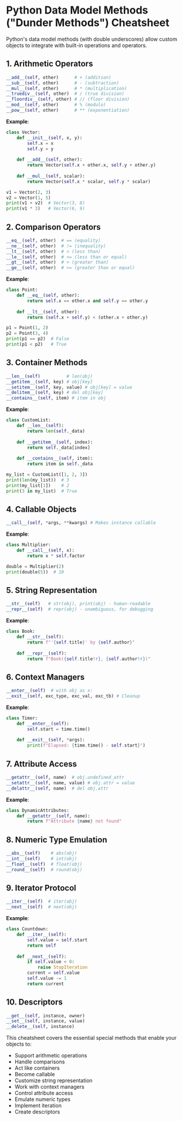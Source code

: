 # Python Data Model Methods ("Dunder Methods") Cheatsheet

Python's data model methods (with double underscores) allow custom objects to integrate with built-in operations and operators.

## 1. Arithmetic Operators

```python
__add__(self, other)      # + (addition)
__sub__(self, other)      # - (subtraction)
__mul__(self, other)      # * (multiplication)
__truediv__(self, other)  # / (true division)
__floordiv__(self, other) # // (floor division)
__mod__(self, other)      # % (modulo)
__pow__(self, other)      # ** (exponentiation)
```

**Example**:
```python
class Vector:
    def __init__(self, x, y):
        self.x = x
        self.y = y
    
    def __add__(self, other):
        return Vector(self.x + other.x, self.y + other.y)
    
    def __mul__(self, scalar):
        return Vector(self.x * scalar, self.y * scalar)

v1 = Vector(2, 3)
v2 = Vector(1, 5)
print(v1 + v2)  # Vector(3, 8)
print(v1 * 3)   # Vector(6, 9)
```

## 2. Comparison Operators

```python
__eq__(self, other)  # == (equality)
__ne__(self, other)  # != (inequality)
__lt__(self, other)  # < (less than)
__le__(self, other)  # <= (less than or equal)
__gt__(self, other)  # > (greater than)
__ge__(self, other)  # >= (greater than or equal)
```

**Example**:
```python
class Point:
    def __eq__(self, other):
        return self.x == other.x and self.y == other.y
    
    def __lt__(self, other):
        return (self.x + self.y) < (other.x + other.y)

p1 = Point(1, 2)
p2 = Point(3, 4)
print(p1 == p2)  # False
print(p1 < p2)   # True
```

## 3. Container Methods

```python
__len__(self)          # len(obj)
__getitem__(self, key) # obj[key]
__setitem__(self, key, value) # obj[key] = value
__delitem__(self, key) # del obj[key]
__contains__(self, item) # item in obj
```

**Example**:
```python
class CustomList:
    def __len__(self):
        return len(self._data)
    
    def __getitem__(self, index):
        return self._data[index]
    
    def __contains__(self, item):
        return item in self._data

my_list = CustomList([1, 2, 3])
print(len(my_list))  # 3
print(my_list[1])    # 2
print(3 in my_list)  # True
```

## 4. Callable Objects

```python
__call__(self, *args, **kwargs) # Makes instance callable
```

**Example**:
```python
class Multiplier:
    def __call__(self, x):
        return x * self.factor

double = Multiplier(2)
print(double(5))  # 10
```

## 5. String Representation

```python
__str__(self)   # str(obj), print(obj) - human-readable
__repr__(self)  # repr(obj) - unambiguous, for debugging
```

**Example**:
```python
class Book:
    def __str__(self):
        return f"'{self.title}' by {self.author}"
    
    def __repr__(self):
        return f"Book({self.title!r}, {self.author!r})"
```

## 6. Context Managers

```python
__enter__(self)  # with obj as x:
__exit__(self, exc_type, exc_val, exc_tb) # Cleanup
```

**Example**:
```python
class Timer:
    def __enter__(self):
        self.start = time.time()
    
    def __exit__(self, *args):
        print(f"Elapsed: {time.time() - self.start}")
```

## 7. Attribute Access

```python
__getattr__(self, name)  # obj.undefined_attr
__setattr__(self, name, value) # obj.attr = value
__delattr__(self, name)  # del obj.attr
```

**Example**:
```python
class DynamicAttributes:
    def __getattr__(self, name):
        return f"Attribute {name} not found"
```

## 8. Numeric Type Emulation

```python
__abs__(self)    # abs(obj)
__int__(self)    # int(obj)
__float__(self)  # float(obj)
__round__(self)  # round(obj)
```

## 9. Iterator Protocol

```python
__iter__(self)  # iter(obj)
__next__(self)  # next(obj)
```

**Example**:
```python
class Countdown:
    def __iter__(self):
        self.value = self.start
        return self
    
    def __next__(self):
        if self.value < 0:
            raise StopIteration
        current = self.value
        self.value -= 1
        return current
```

## 10. Descriptors

```python
__get__(self, instance, owner)
__set__(self, instance, value)
__delete__(self, instance)
```

This cheatsheet covers the essential special methods that enable your objects to:
- Support arithmetic operations
- Handle comparisons
- Act like containers
- Become callable
- Customize string representation
- Work with context managers
- Control attribute access
- Emulate numeric types
- Implement iteration
- Create descriptors
